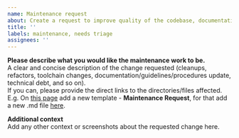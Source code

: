 ```yaml
---
name: Maintenance request
about: Create a request to improve quality of the codebase, documentation, procedures, tooling, etc.
title: ''
labels: maintenance, needs triage
assignees: ''
---
```


**Please describe what you would like the maintenance work to be.**  
A clear and concise description of the change requested (cleanups, refactors, toolchain changes,
documentation/guidelines/procedures update, technical debt, and so on).  
If you can, please provide the direct links to the directories/files affected.  
E.g. On [this page](https://github.com/microsoft/qsharp-runtime/issues/new/choose) add a new template - **Maintenance Request**, 
for that add a new .md file [here](https://github.com/microsoft/qsharp-runtime/tree/main/.github/ISSUE_TEMPLATE).

**Additional context**  
Add any other context or screenshots about the requested change here.  
